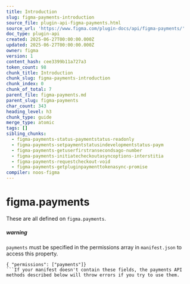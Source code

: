 ```yaml
---
title: Introduction
slug: figma-payments-introduction
source_file: plugin-api-figma-payments.html
source_url: 'https://www.figma.com/plugin-docs/api/figma-payments/'
doc_type: plugin-api
created: 2025-06-27T00:00:00.000Z
updated: 2025-06-27T00:00:00.000Z
owner: figma
version: 1
content_hash: cee3399b11a727a3
token_count: 98
chunk_title: Introduction
chunk_slug: figma-payments-introduction
chunk_index: 0
chunk_of_total: 7
parent_file: figma-payments.md
parent_slug: figma-payments
char_count: 343
heading_level: h3
chunk_type: guide
merge_type: atomic
tags: []
sibling_chunks:
  - figma-payments-status-paymentstatus-readonly
  - figma-payments-setpaymentstatusindevelopmentstatus-paym
  - figma-payments-getuserfirstransecondsago-number
  - figma-payments-initiatecheckoutasyncoptions-interstitia
  - figma-payments-requestcheckout-void
  - figma-payments-getpluginpaymenttokenasync-promise
compiler: noos-figma
---
```


# figma.payments

These are all defined on `figma.payments`.

##### warning

`payments` must be specified in the permissions array in `manifest.json` to access this property.

```
{ "permissions": ["payments"]}
```If your manifest doesn't contain these fields, the payments API methods described below will throw errors if you try to use them.
